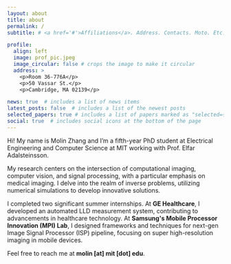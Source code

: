 ```yaml
---
layout: about
title: about
permalink: /
subtitle: # <a href='#'>Affiliations</a>. Address. Contacts. Moto. Etc.

profile:
  align: left
  image: prof_pic.jpeg
  image_circular: false # crops the image to make it circular
  address: >
    <p>Room 36-776A</p>
    <p>50 Vassar St.</p>
    <p>Cambridge, MA 02139</p>

news: true  # includes a list of news items
latest_posts: false  # includes a list of the newest posts
selected_papers: true # includes a list of papers marked as "selected={true}"
social: true  # includes social icons at the bottom of the page
---
```


Hi! My name is Molin Zhang and I’m a fifth-year PhD student at Electrical Engineering and Computer Science at MIT working with Prof. Elfar Adalsteinsson.

My research centers on the intersection of computational imaging, computer vision, and signal processing, with a particular emphasis on medical imaging. I delve into the realm of inverse problems, utilizing numerical simulations to develop innovative solutions. 

I completed two significant summer internships. At **GE Healthcare**, I developed an automated LLD measurement system, contributing to advancements in healthcare technology. At **Samsung's Mobile Processor Innovation (MPI) Lab**, I designed frameworks and techniques for next-gen Image Signal Processor (ISP) pipeline, focusing on super high-resolution imaging in mobile devices.

Feel free to reach me at **molin [at] mit [dot] edu**.

<!--
Write your biography here. Tell the world about yourself. Link to your favorite [subreddit](http://reddit.com). You can put a picture in, too. The code is already in, just name your picture `prof_pic.jpg` and put it in the `img/` folder.test

Put your address / P.O. box / other info right below your picture. You can also disable any of these elements by editing `profile` property of the YAML header of your `_pages/about.md`. Edit `_bibliography/papers.bib` and Jekyll will render your [publications page](/al-folio/publications/) automatically.

Link to your social media connections, too. This theme is set up to use [Font Awesome icons](http://fortawesome.github.io/Font-Awesome/) and [Academicons](https://jpswalsh.github.io/academicons/), like the ones below. Add your Facebook, Twitter, LinkedIn, Google Scholar, or just disable all of them.
-->
